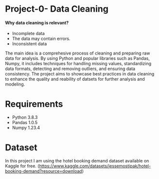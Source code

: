 # Project-0- Data Cleaning


#### Why data cleaning is relevant?
* Incomplete data
* The data may contain errors.
* Inconsistent data

The main idea is a comprehesive process of cleaning and preparing raw data for analysis.
By using Python and popular libraries such as Pandas, Numpy, it includes techniques for handling missing values, standardizing data formats, detecting and removing outliers, and ensuring data consistency. The project aims to showcase best practices in data cleaning to enhance the quality and reability of datsets for further analysis and modeling.

# Requirements

* Python 3.8.3
* Pandas 1.0.5
* Numpy  1.23.4


# Dataset

In this project I am using the hotel booking demand dataset available on Kaggle for free.
(https://www.kaggle.com/datasets/jessemostipak/hotel-booking-demand?resource=download)
